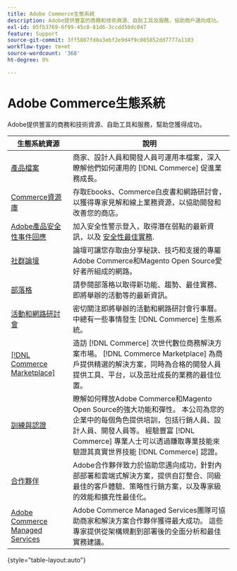 ```yaml
---
title: Adobe Commerce生態系統
description: Adobe提供豐富的商務和技術資源、自助工具及服務，協助商戶邁向成功。
exl-id: 05fb3769-6f99-45c0-81d6-3ccdd50dc047
feature: Support
source-git-commit: 3ff5807fd0a3ebf2e9d4f9c085852dd7777a1103
workflow-type: tm+mt
source-wordcount: '368'
ht-degree: 0%

---
```


# Adobe Commerce生態系統

Adobe提供豐富的商務和技術資源、自助工具和服務，幫助您獲得成功。

| 生態系統資源 | 說明 |
| ------------------ | ----------- |
| [產品檔案][1] | 商家、設計人員和開發人員可運用本檔案，深入瞭解他們如何運用的 [!DNL Commerce] 促進業務成長。 |
| [Commerce資源庫][3] | 存取Ebooks、Commerce白皮書和網路研討會，以獲得專家見解和線上業務資源，以協助開發和改善您的商店。 |
| [Adobe產品安全性事件回應][4] | 加入安全性警示登入，取得潛在弱點的最新資訊，以及 [安全性最佳實務][5]. |
| [社群論壇][6] | 論壇可讓您存取由分享秘訣、技巧和支援的專屬Adobe Commerce和Magento Open Source愛好者所組成的網路。 |
| [部落格][7] | 請參閱部落格以取得新功能、趨勢、最佳實務、即將舉辦的活動等的最新資訊。 |
| [活動和網路研討會][8] | 密切關注即將舉辦的活動和網路研討會行事曆。 中總有一些事情發生 [!DNL Commerce] 生態系統。 |
| [[!DNL Commerce Marketplace]][9] | 造訪 [!DNL Commerce] 次世代數位商務解決方案市場。 [!DNL Commerce Marketplace] 為商戶提供精選的解決方案，同時為合格的開發人員提供工具、平台，以及茁壯成長的業務的最佳位置。 |
| [訓練與認證][10] | 瞭解如何釋放Adobe Commerce和Magento Open Source的強大功能和彈性。 本公司為您的企業中的每個角色提供培訓，包括行銷人員、設計人員、開發人員等。 經驗豐富 [!DNL Commerce] 專業人士可以透過賺取專業技能來驗證其真實世界技能 [!DNL Commerce] 認證。 |
| [合作夥伴][12] | Adobe合作夥伴致力於協助您邁向成功，針對內部部署和雲端式解決方案，提供自訂整合、同級最佳的客戶體驗、策略性行銷方案，以及專家級的效能和擴充性最佳化。 |
| [Adobe Commerce Managed Services][13] | Adobe Commerce Managed Services團隊可協助商家和解決方案合作夥伴獲得最大成功。 這些專家提供從架構規劃到部署後的全面分析和最佳實務建議。 |

{style="table-layout:auto"}

[1]: https://experienceleague.adobe.com/docs/commerce.html
[3]: https://business.adobe.com/resources/main.html?Products+%26+Services=Commerce%252CCommerce%2520Cloud
[4]: https://helpx.adobe.com/security.html
[5]: https://www.adobe.com/content/dam/cc/en/security/pdfs/Adobe-Magento-Commerce-Best-Practices-Guide.pdf
[6]: https://community.magento.com/
[7]: https://business.adobe.com/blog/
[8]: https://www.adobe.com/events.html
[9]: https://marketplace.magento.com/
[10]: https://learning.adobe.com/catalog.html?solution=Adobe%20Commerce
[12]: https://business.adobe.com/products/magento/partners.html
[13]: https://business.adobe.com/products/magento/fully-managed-service.html
